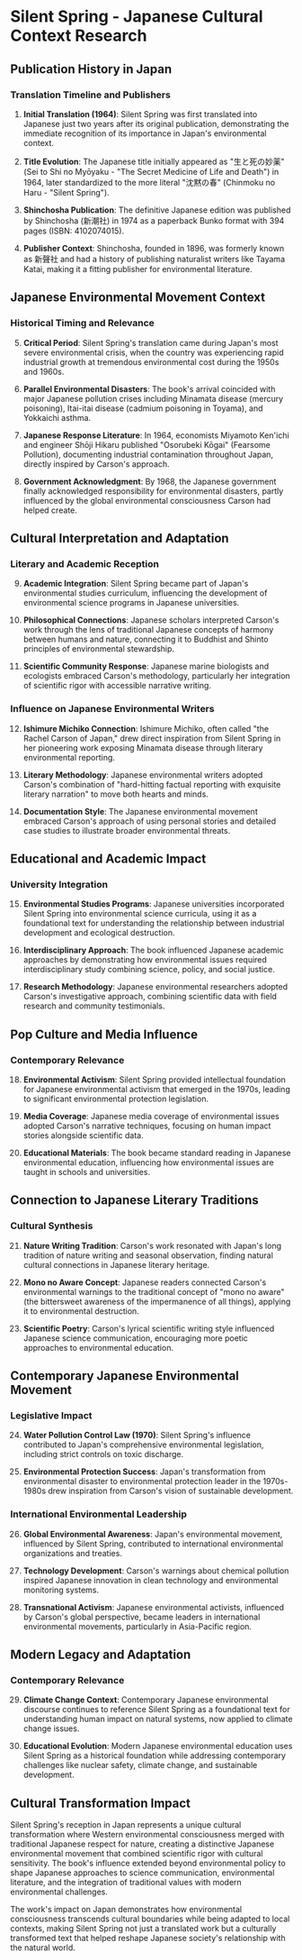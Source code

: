 # Silent Spring - Japanese Cultural Context Research

## Publication History in Japan

### Translation Timeline and Publishers
1. **Initial Translation (1964)**: Silent Spring was first translated into Japanese just two years after its original publication, demonstrating the immediate recognition of its importance in Japan's environmental context.

2. **Title Evolution**: The Japanese title initially appeared as "生と死の妙薬" (Sei to Shi no Myōyaku - "The Secret Medicine of Life and Death") in 1964, later standardized to the more literal "沈黙の春" (Chinmoku no Haru - "Silent Spring").

3. **Shinchosha Publication**: The definitive Japanese edition was published by Shinchosha (新潮社) in 1974 as a paperback Bunko format with 394 pages (ISBN: 4102074015).

4. **Publisher Context**: Shinchosha, founded in 1896, was formerly known as 新聲社 and had a history of publishing naturalist writers like Tayama Katai, making it a fitting publisher for environmental literature.

## Japanese Environmental Movement Context

### Historical Timing and Relevance
5. **Critical Period**: Silent Spring's translation came during Japan's most severe environmental crisis, when the country was experiencing rapid industrial growth at tremendous environmental cost during the 1950s and 1960s.

6. **Parallel Environmental Disasters**: The book's arrival coincided with major Japanese pollution crises including Minamata disease (mercury poisoning), Itai-itai disease (cadmium poisoning in Toyama), and Yokkaichi asthma.

7. **Japanese Response Literature**: In 1964, economists Miyamoto Ken'ichi and engineer Shōji Hikaru published "Osorubeki Kōgai" (Fearsome Pollution), documenting industrial contamination throughout Japan, directly inspired by Carson's approach.

8. **Government Acknowledgment**: By 1968, the Japanese government finally acknowledged responsibility for environmental disasters, partly influenced by the global environmental consciousness Carson had helped create.

## Cultural Interpretation and Adaptation

### Literary and Academic Reception
9. **Academic Integration**: Silent Spring became part of Japan's environmental studies curriculum, influencing the development of environmental science programs in Japanese universities.

10. **Philosophical Connections**: Japanese scholars interpreted Carson's work through the lens of traditional Japanese concepts of harmony between humans and nature, connecting it to Buddhist and Shinto principles of environmental stewardship.

11. **Scientific Community Response**: Japanese marine biologists and ecologists embraced Carson's methodology, particularly her integration of scientific rigor with accessible narrative writing.

### Influence on Japanese Environmental Writers
12. **Ishimure Michiko Connection**: Ishimure Michiko, often called "the Rachel Carson of Japan," drew direct inspiration from Silent Spring in her pioneering work exposing Minamata disease through literary environmental reporting.

13. **Literary Methodology**: Japanese environmental writers adopted Carson's combination of "hard-hitting factual reporting with exquisite literary narration" to move both hearts and minds.

14. **Documentation Style**: The Japanese environmental movement embraced Carson's approach of using personal stories and detailed case studies to illustrate broader environmental threats.

## Educational and Academic Impact

### University Integration
15. **Environmental Studies Programs**: Japanese universities incorporated Silent Spring into environmental science curricula, using it as a foundational text for understanding the relationship between industrial development and ecological destruction.

16. **Interdisciplinary Approach**: The book influenced Japanese academic approaches by demonstrating how environmental issues required interdisciplinary study combining science, policy, and social justice.

17. **Research Methodology**: Japanese environmental researchers adopted Carson's investigative approach, combining scientific data with field research and community testimonials.

## Pop Culture and Media Influence

### Contemporary Relevance
18. **Environmental Activism**: Silent Spring provided intellectual foundation for Japanese environmental activism that emerged in the 1970s, leading to significant environmental protection legislation.

19. **Media Coverage**: Japanese media coverage of environmental issues adopted Carson's narrative techniques, focusing on human impact stories alongside scientific data.

20. **Educational Materials**: The book became standard reading in Japanese environmental education, influencing how environmental issues are taught in schools and universities.

## Connection to Japanese Literary Traditions

### Cultural Synthesis
21. **Nature Writing Tradition**: Carson's work resonated with Japan's long tradition of nature writing and seasonal observation, finding natural cultural connections in Japanese literary heritage.

22. **Mono no Aware Concept**: Japanese readers connected Carson's environmental warnings to the traditional concept of "mono no aware" (the bittersweet awareness of the impermanence of all things), applying it to environmental destruction.

23. **Scientific Poetry**: Carson's lyrical scientific writing style influenced Japanese science communication, encouraging more poetic approaches to environmental education.

## Contemporary Japanese Environmental Movement

### Legislative Impact
24. **Water Pollution Control Law (1970)**: Silent Spring's influence contributed to Japan's comprehensive environmental legislation, including strict controls on toxic discharge.

25. **Environmental Protection Success**: Japan's transformation from environmental disaster to environmental protection leader in the 1970s-1980s drew inspiration from Carson's vision of sustainable development.

### International Environmental Leadership
26. **Global Environmental Awareness**: Japan's environmental movement, influenced by Silent Spring, contributed to international environmental organizations and treaties.

27. **Technology Development**: Carson's warnings about chemical pollution inspired Japanese innovation in clean technology and environmental monitoring systems.

28. **Transnational Activism**: Japanese environmental activists, influenced by Carson's global perspective, became leaders in international environmental movements, particularly in Asia-Pacific region.

## Modern Legacy and Adaptation

### Contemporary Relevance
29. **Climate Change Context**: Contemporary Japanese environmental discourse continues to reference Silent Spring as a foundational text for understanding human impact on natural systems, now applied to climate change issues.

30. **Educational Evolution**: Modern Japanese environmental education uses Silent Spring as a historical foundation while addressing contemporary challenges like nuclear safety, climate change, and sustainable development.

## Cultural Transformation Impact

Silent Spring's reception in Japan represents a unique cultural transformation where Western environmental consciousness merged with traditional Japanese respect for nature, creating a distinctive Japanese environmental movement that combined scientific rigor with cultural sensitivity. The book's influence extended beyond environmental policy to shape Japanese approaches to science communication, environmental literature, and the integration of traditional values with modern environmental challenges.

The work's impact on Japan demonstrates how environmental consciousness transcends cultural boundaries while being adapted to local contexts, making Silent Spring not just a translated work but a culturally transformed text that helped reshape Japanese society's relationship with the natural world.